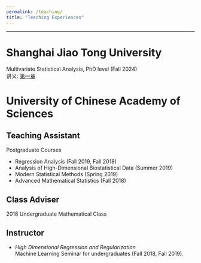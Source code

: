 ```yaml
---
permalink: /teaching/
title: "Teaching Experiences"
---
```

- - -
## 

# Shanghai Jiao Tong University
Multivariate Statistical Analysis, PhD level (Fall 2024)      
讲义:
[第一章](https://pan.baidu.com/s/1xvWPyaKUxGy_DKIfLCzG-Q)





# University of Chinese Academy of Sciences
## 
## Teaching Assistant
  Postgraduate Courses     
- Regression Analysis (Fall 2019, Fall 2018)
- Analysis of High-Dimensional Biostatistical Data (Summer 2019) 
- Modern Statistical Methods (Spring 2019)  
- Advanced Mathematical Statistics (Fall 2018)

## Class Adviser
2018 Undergraduate Mathematical Class

## Instructor
- *High Dimensional Regression and Regularization*  
Machine Learning Seminar for undergraduates (Fall 2018, Fall 2019).  



